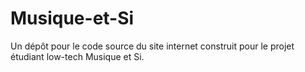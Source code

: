 # Musique-et-Si
Un dépôt pour le code source du site internet construit pour le projet étudiant low-tech Musique et Si.
